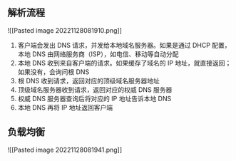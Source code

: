 ## 解析流程

![[Pasted image 20221128081910.png]]

1. 客户端会发出 DNS 请求，并发给本地域名服务器。如果是通过 DHCP 配置，本地 DNS 由网络服务商（ISP），如电信、移动等自动分配
2. 本地 DNS 收到来自客户端的请求。如果缓存了域名的 IP 地址，就直接返回；如果没有，会询问根 DNS
3. 根 DNS 收到请求，返回对应的顶级域名服务器地址
4. 顶级域名服务器收到请求，返回对应的权威 DNS 服务器
5. 权威 DNS 服务器查询后将对应的 IP 地址告诉本地 DNS
6. 本地 DNS 再将 IP 地址返回客户端

## 负载均衡

![[Pasted image 20221128081941.png]]
